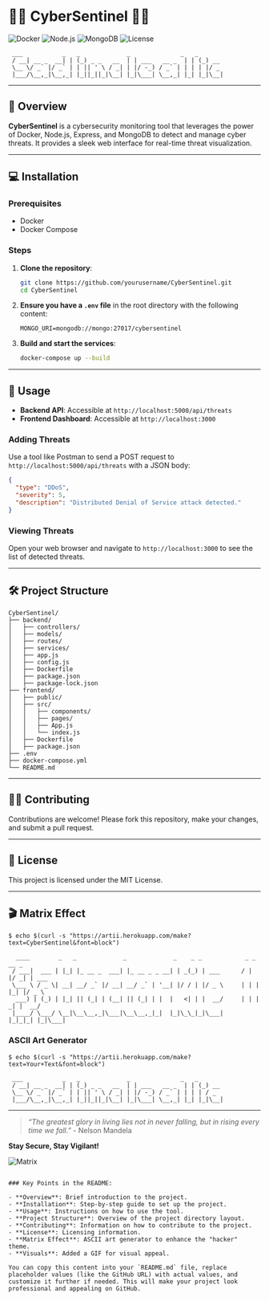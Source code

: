 
# 🕵️‍♂️ **CyberSentinel** 🕵️‍♂️

![Docker](https://img.shields.io/badge/docker-ready-blue)
![Node.js](https://img.shields.io/badge/node.js-v14-green)
![MongoDB](https://img.shields.io/badge/mongodb-ready-brightgreen)
![License](https://img.shields.io/badge/license-MIT-blue)

```
 ___           _   _             _              _   _
 / __| __ _  __| | (_) _ _   __  | | ___   __ _  | | (_) __
 \__ \/ _` |/ _` | | || ' \ / _| | |/ -_) / _` | | | | |/ _
 |___/\__,_|\__,_| |_||_||_|\__| |_|\___| \__,_| |_| |_|\__|

```

---

## 📜 **Overview**

**CyberSentinel** is a cybersecurity monitoring tool that leverages the power of Docker, Node.js, Express, and MongoDB to detect and manage cyber threats. It provides a sleek web interface for real-time threat visualization.

---

## 💻 **Installation**

### Prerequisites

- Docker
- Docker Compose

### Steps

1. **Clone the repository**:

    ```sh
    git clone https://github.com/yourusername/CyberSentinel.git
    cd CyberSentinel
    ```

2. **Ensure you have a `.env` file** in the root directory with the following content:

    ```
    MONGO_URI=mongodb://mongo:27017/cybersentinel
    ```

3. **Build and start the services**:

    ```sh
    docker-compose up --build
    ```

---

## 🚀 **Usage**

- **Backend API**: Accessible at `http://localhost:5000/api/threats`
- **Frontend Dashboard**: Accessible at `http://localhost:3000`

### Adding Threats

Use a tool like Postman to send a POST request to `http://localhost:5000/api/threats` with a JSON body:

```json
{
  "type": "DDoS",
  "severity": 5,
  "description": "Distributed Denial of Service attack detected."
}
```

### Viewing Threats

Open your web browser and navigate to `http://localhost:3000` to see the list of detected threats.

---

## 🛠️ **Project Structure**

```
CyberSentinel/
├── backend/
│   ├── controllers/
│   ├── models/
│   ├── routes/
│   ├── services/
│   ├── app.js
│   ├── config.js
│   ├── Dockerfile
│   ├── package.json
│   ├── package-lock.json
├── frontend/
│   ├── public/
│   ├── src/
│   │   ├── components/
│   │   ├── pages/
│   │   ├── App.js
│   │   └── index.js
│   ├── Dockerfile
│   ├── package.json
├── .env
├── docker-compose.yml
└── README.md
```

---

## 🧑‍💻 **Contributing**

Contributions are welcome! Please fork this repository, make your changes, and submit a pull request.

---

## 📄 **License**

This project is licensed under the MIT License.

---

## 🎬 **Matrix Effect**

```shell
$ echo $(curl -s "https://artii.herokuapp.com/make?text=CyberSentinel&font=block")
```

```
  ____        _   _             _             _    _ _            _ _  __ _
 / ___|  ___ | |_| |_ __ _  ___| |_ __ _ _ __| | _(_) | ___      / | |/ _| | ___
 \___ \ / _ \| __| __/ _` |/ __| __/ _` | '__| |/ / | |/ _ \     | | | |_| |/ _ \
  ___) | (_) | |_| || (_| | (__| || (_| | |  |   <| | |  __/     | | |  _| |  __/
 |____/ \___/ \__|\__\__,_|\___|\__\__,_|_|  |_|\_\_|_|\___|     |_|_|_| |_|\___|
```

### ASCII Art Generator

```shell
$ echo $(curl -s "https://artii.herokuapp.com/make?text=Your+Text&font=block")
```

```
 ___           _   _             _              _   _
 / __| __ _  __| | (_) _ _   __  | | ___   __ _  | | (_) __
 \__ \/ _` |/ _` | | || ' \ / _| | |/ -_) / _` | | | | / _
 |___/\__,_|\__,_| |_||_||_|\__| |_|\___| \__,_| |_| |_|\__|

```

---

> _“The greatest glory in living lies not in never falling, but in rising every time we fall.”_ - Nelson Mandela

**Stay Secure, Stay Vigilant!**

![Matrix](https://media.giphy.com/media/3o7aD4oP8lZCi4PSA4/giphy.gif)
```

### Key Points in the README:

- **Overview**: Brief introduction to the project.
- **Installation**: Step-by-step guide to set up the project.
- **Usage**: Instructions on how to use the tool.
- **Project Structure**: Overview of the project directory layout.
- **Contributing**: Information on how to contribute to the project.
- **License**: Licensing information.
- **Matrix Effect**: ASCII art generator to enhance the "hacker" theme.
- **Visuals**: Added a GIF for visual appeal.

You can copy this content into your `README.md` file, replace placeholder values (like the GitHub URL) with actual values, and customize it further if needed. This will make your project look professional and appealing on GitHub.
